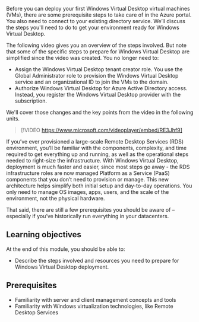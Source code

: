 Before you can deploy your first Windows Virtual Desktop virtual machines (VMs), there are some prerequisite steps to take care of in the Azure portal. You also need to connect to your existing directory service. We’ll discuss the steps you'll need to do to get your environment ready for Windows Virtual Desktop. 

The following video gives you an overview of the steps involved. But note that some of the specific steps to prepare for Windows Virtual Desktop are simplified since the video was created. You no longer need to:

- Assign the Windows Virtual Desktop tenant creator role. You use the Global Administrator role to provision the Windows Virtual Desktop service and an organizational ID to join the VMs to the domain.
- Authorize Windows Virtual Desktop for Azure Active Directory access. Instead, you register the Windows Virtual Desktop provider with the subscription.

We'll cover those changes and the key points from the video in the following units.

> [!VIDEO https://www.microsoft.com/videoplayer/embed/RE3Jhf9]

If you’ve ever provisioned a large-scale Remote Desktop Services (RDS) environment, you’ll be familiar with the components, complexity, and time required to get everything up and running, as well as the operational steps needed to right-size the infrastructure. With Windows Virtual Desktop, deployment is much faster and easier, since most steps go away - the RDS infrastructure roles are now managed Platform as a Service (PaaS) components that you don’t need to provision or manage. This new architecture helps simplify both initial setup and day-to-day operations. You only need to manage OS images, apps, users, and the scale of the environment, not the physical hardware.

That said, there are still a few prerequisites you should be aware of – especially if you’ve historically run everything in your datacenters.

## Learning objectives

At the end of this module, you should be able to:

- Describe the steps involved and resources you need to prepare for Windows Virtual Desktop deployment.

## Prerequisites

- Familiarity with server and client management concepts and tools
- Familiarity with Windows virtualization technologies, like Remote Desktop Services